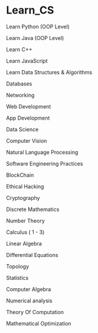 # Learn_CS

Learn Python (OOP Level)

Learn Java (OOP Level)

Learn C++

Learn JavaScript

Learn Data Structures & Algorithms

Databases

Networking

Web Development

App Development

Data Science 

Computer Vision

Natural Language Processing

Software Engineering Practices

BlockChain

Ethical Hacking

Cryptography 

Discrete Mathematics

Number Theory

Calculus ( 1 - 3)

Linear Algebra

Differential Equations

Topology

Statistics

Computer Algebra 

Numerical analysis

Theory Of Computation

Mathematical Optimization
